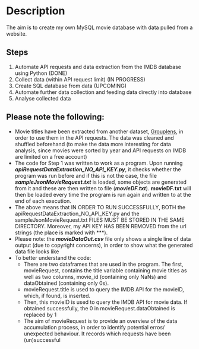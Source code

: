 # Description
The aim is to create my own MySQL movie database with data pulled from a website. 

## Steps
1. Automate API requests and data extraction from the IMDB database using Python (DONE)
2. Collect data (within API request limit) (IN PROGRESS)
3. Create SQL database from data (UPCOMING)
4. Automate further data collection and feeding data directly into database 
5. Analyse collected data


## Please note the following: 
* Movie titles have been extracted from another dataset, [Grouplens](https://grouplens.org/datasets/movielens/latest/), in order to use them in the API requests. The data was cleaned and shuffled beforehand (to make the data more interesting for data analysis, since movies were sorted by year and API requests on IMDB are limited on a free account)
* The code for Step 1 was written to work as a program. Upon running ***apiRequestDataExtraction_NO_API_KEY.py***, it checks whether the program was run before and if this is not the case, the file ***sampleJsonMovieRequest.txt*** is loaded, some objects are generated from it and these are then written to file (***movieDF.txt***). **movieDF.txt** will then be loaded every time the program is run again and written to at the end of each execution. 
* The above means that IN ORDER TO RUN SUCCESSFULLY, BOTH the apiRequestDataExtraction_NO_API_KEY.py and the sampleJsonMovieRequest.txt FILES MUST BE STORED IN THE SAME DIRECTORY. Moreover,  my API KEY HAS BEEN REMOVED from the url strings (the place is marked with ***).
* Please note: the ***movieDataOut.csv*** file only shows a single line of data output (due to copyright concerns), in order to show what the generated data file looks like
* To better understand the code:
  * There are two dataframes that are used in the program. The first, movieRequest, contains the title variable containing movie titles as well as two columns, movie_id (containing only NaNs) and dataObtained (containing only 0s). 
  * movieRequest.title is used to query the IMDB API for the movieID, which, if found, is inserted.
  * Then, this movieID is used to query the IMDB API for movie data. If obtained successfully, the 0 in movieRequest.dataObtained is replaced by 1
  * The aim of movieRequest is to provide an overview of the data accumulation process, in order to identify potential erros/ unexpected behaviour. It records which requests have been (un)successful
